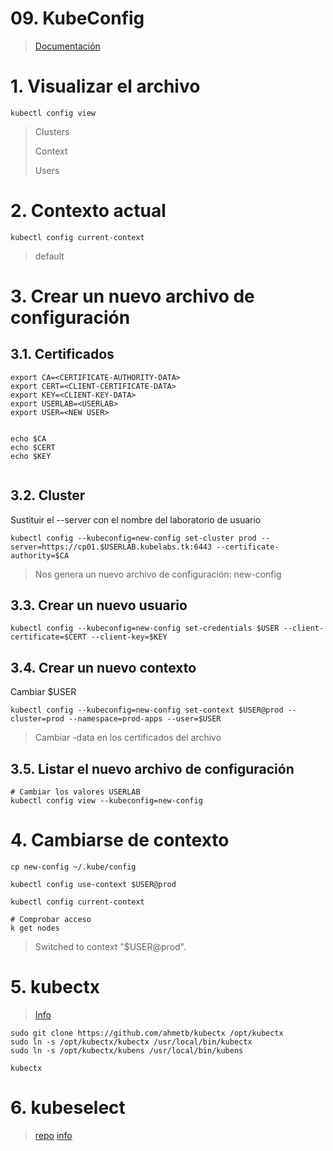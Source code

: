 # 09. KubeConfig <!-- omit in TOC -->

> [Documentación](https://kubernetes.io/docs/tasks/access-application-cluster/configure-access-multiple-clusters/)
# 1. Visualizar el archivo
```vim
kubectl config view
```
> Clusters
>
> Context
>
> Users

# 2. Contexto actual
```vim
kubectl config current-context
```
> default

# 3. Crear un nuevo archivo de configuración
## 3.1. Certificados
```vim
export CA=<CERTIFICATE-AUTHORITY-DATA>
export CERT=<CLIENT-CERTIFICATE-DATA>
export KEY=<CLIENT-KEY-DATA>
export USERLAB=<USERLAB>
export USER=<NEW USER>


echo $CA
echo $CERT
echo $KEY


```
## 3.2. Cluster
Sustituir el --server con el nombre del laboratorio de usuario
```vim
kubectl config --kubeconfig=new-config set-cluster prod --server=https://cp01.$USERLAB.kubelabs.tk:6443 --certificate-authority=$CA

```
> Nos genera un nuevo archivo de configuración: new-config

## 3.3. Crear un nuevo usuario
```vim
kubectl config --kubeconfig=new-config set-credentials $USER --client-certificate=$CERT --client-key=$KEY
```

## 3.4. Crear un nuevo contexto
Cambiar $USER
```vim
kubectl config --kubeconfig=new-config set-context $USER@prod --cluster=prod --namespace=prod-apps --user=$USER
```

> Cambiar -data en los certificados del archivo

## 3.5. Listar el nuevo archivo de configuración

```vim
# Cambiar los valores USERLAB
kubectl config view --kubeconfig=new-config
```

# 4. Cambiarse de contexto
```vim
cp new-config ~/.kube/config

kubectl config use-context $USER@prod

kubectl config current-context

# Comprobar acceso
k get nodes
```
> Switched to context "$USER@prod".

# 5. kubectx
> [Info](https://github.com/ahmetb/kubectx#manual-installation-macos-and-linux)

```vim
sudo git clone https://github.com/ahmetb/kubectx /opt/kubectx
sudo ln -s /opt/kubectx/kubectx /usr/local/bin/kubectx
sudo ln -s /opt/kubectx/kubens /usr/local/bin/kubens
```
```vim
kubectx
```

# 6. kubeselect
> [repo](https://gitlab.com/zerok/kubeselect)
> [info](https://zerokspot.com/weblog/2019/05/31/kubeselect/)
